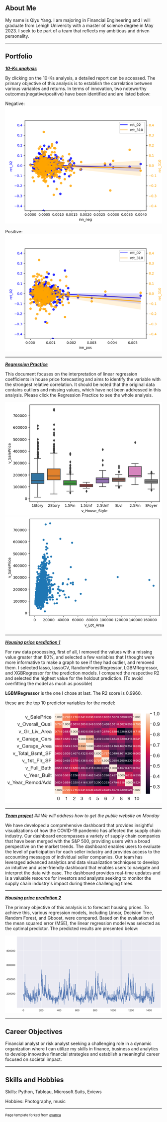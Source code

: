 ## About Me  ##

My name is Qiyu Yang. I am majoring in Financial Engineering and I will graduate from Lehigh University with a master of science degree in May 2023. I seek to be part of a team that reflects my ambitious and driven personality.

---

## Portfolio

<!-- You can link to other websites, PDFs in this repo, and other pages in this repo -->

_**[10-Ks analysis](/mid_report/report.md)**_


By clicking on the 10-Ks analysis, a detailed report can be accessed. The primary objective of this analysis is to establish the correlation between various variables and returns. In terms of innovation, two noteworthy outcomes(negative/positive) have been identified and are listed below:

Negative:
<img src="mid_report/output_21_6.png?raw=true"/>

Positive:
<img src="mid_report/output_21_7.png?raw=true"/>

---

_**[Regression Practice](/regression/regression.md)**_

This document focuses on the interpretation of linear regression coefficients in house price forecasting and aims to identify the variable with the strongest relative correlation. It should be noted that the original data contains outliers and missing values, which have not been addressed in this analysis. Please click the Regression Practice to see the whole analysis.

<img src="regression/output_20_1.png?raw=true"/>
<img src="regression/output_17_2.png?raw=true"/>

---
_**[Housing price prediction 1](/prediction_model/model.md)**_

For raw data processing, first of all, I removed the values with a missing value greater than 80%, and selected a few variables that I thought were more informative to make a graph to see if they had outlier, and removed them. I selected lasso, lassoCV, RandomForestRegressor, LGBMRegressor, and XGBRegressor for the prediction models. I compared the respective R2 and selected the highest value for the holdout prediction. (To avoid overfitting the model as much as possible)

**LGBMRegressor** is the one I chose at last. The R2 score is 0.9960.

these are the top 10 predictor variables for the model:

<img src="prediction_model/output_5_0.png?raw=true"/>

---
_**[Team project](/prediction_model/model.md)**_   *## We will address how to get the public website on Monday* 

We have developed a comprehensive dashboard that provides insightful visualizations of how the COVID-19 pandemic has affected the supply chain industry. Our dashboard encompasses a variety of supply chain companies that have been merged with the S&P 500, providing users with a broad perspective on the market trends. The dashboard enables users to evaluate the level of participation for each seller industry and provides access to the accounting messages of individual seller companies. Our team has leveraged advanced analytics and data visualization techniques to develop an intuitive and user-friendly dashboard that enables users to navigate and interpret the data with ease. The dashboard provides real-time updates and is a valuable resource for investors and analysts seeking to monitor the supply chain industry's impact during these challenging times.

---

_**[Housing price prediction 2](/other_regression/Final_hand.md)**_

The primary objective of this analysis is to forecast housing prices. To achieve this, various regression models, including Linear, Decision Tree, Random Forest, and Gboost, were compared. Based on the evaluation of the mean squared error (MSE), the linear regression model was selected as the optimal predictor. The predicted results are presented below:

<img src="other_regression/output_55_1.png?raw=true"/>

---

## Career Objectives

Financial analyst or risk analyst seeking a challenging role in a dynamic organization where I can utilize my skills in finance, business and analytics to develop innovative financial strategies and establish a meaningful career focused on societal impact.


---

## Skills and Hobbies

Skills: Python, Tableau, Microsoft Suits, Eviews

Hobbies: Photography, music


---
<p style="font-size:11px">Page template forked from <a href="https://github.com/evanca/quick-portfolio">evanca</a></p>
<!-- Remove above link if you don't want to attibute -->
